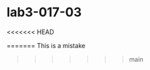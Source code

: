 # lab3-017-03
<<<<<<< HEAD
<!-- Project Team Members:
Jonathan Goins -->
=======
 This is a mistake
>>>>>>> main
